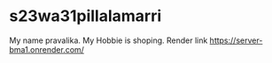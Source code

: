 # s23wa31pillalamarri

My name pravalika.
My Hobbie is shoping.
Render link <https://server-bma1.onrender.com/>
